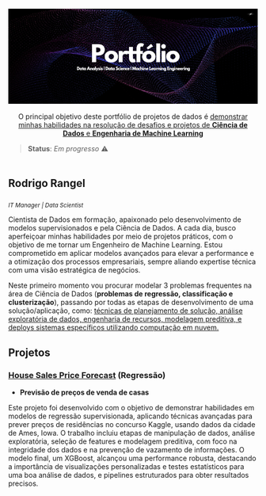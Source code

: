 <p align= "center">
<a href="https://www.kaggle.com/competitions/house-prices-advanced-regression-techniques/submissions#"><img src= "img/portfolio-cover.png" alt= "portfolio cover"></a>
</p>

<p align= "center">O principal objetivo deste portfólio de projetos de dados é <u>demonstrar minhas habilidades na resolução de desafios e projetos de <b>Ciência de Dados</b> e <b>Engenharia de Machine Learning</b></u></p>

> **Status**: *Em progresso* ⚠️

<h2 style= "padding-top: 20px;" > Rodrigo Rangel</h2>

<sub>*IT Manager | Data Scientist*</sub>

Cientista de Dados em formação, apaixonado pelo desenvolvimento de modelos supervisionados e pela Ciência de Dados. A cada dia, busco aperfeiçoar minhas habilidades por meio de projetos práticos, com o objetivo de me tornar um Engenheiro de Machine Learning. Estou comprometido em aplicar modelos avançados para elevar a performance e a otimização dos processos empresariais, sempre aliando expertise técnica com uma visão estratégica de negócios.

Neste primeiro momento vou procurar modelar 3 problemas frequentes na área de Ciência de Dados (**problemas de regressão, classificação e clusterização**), passando por todas as etapas de desenvolvimento de uma solução/aplicação, como: <u>técnicas de planejamento de solução, análise exploratória de dados, engenharia de recursos, modelagem preditiva, e deploys sistemas específicos utilizando computação em nuvem.</u>

<div style= "margin: 20px;"></div>

## Projetos

### [House Sales Price Forecast](https://github.com/rodrigo-rngl/data-science-portfolio/tree/master/projects/house-sales-price-forecast) (Regressão)

- **Previsão de preços de venda de casas**

Este projeto foi desenvolvido com o objetivo de demonstrar habilidades em modelos de regressão supervisionada, aplicando técnicas avançadas para prever preços de residências no concurso Kaggle, usando dados da cidade de Ames, Iowa. O trabalho incluiu etapas de manipulação de dados, análise exploratória, seleção de features e modelagem preditiva, com foco na integridade dos dados e na prevenção de vazamento de informações. O modelo final, um XGBoost, alcançou uma performance robusta, destacando a importância de visualizações personalizadas e testes estatísticos para uma boa análise de dados, e pipelines estruturados para obter resultados precisos.

<div style= "margin: 40px;"></div>